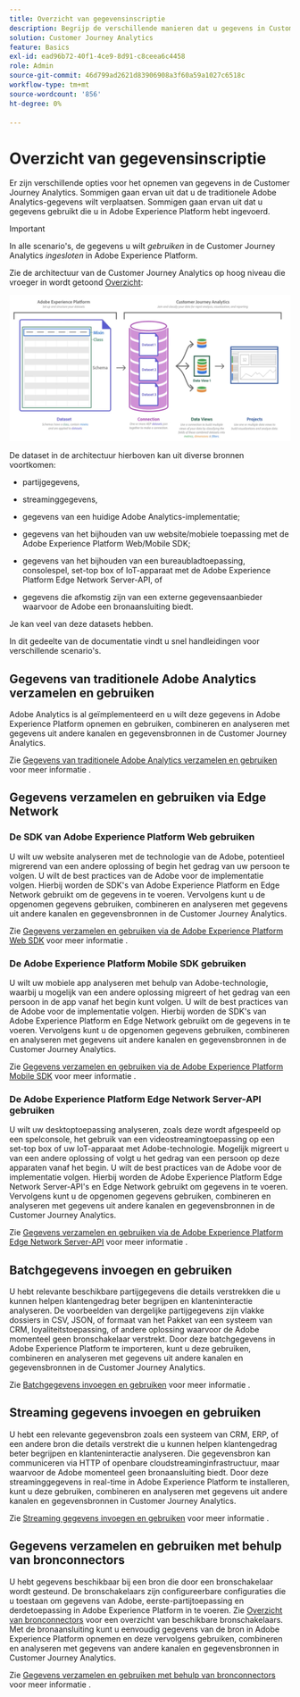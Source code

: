 ```yaml
---
title: Overzicht van gegevensinscriptie
description: Begrijp de verschillende manieren dat u gegevens in Customer Journey Analytics kunt opnemen
solution: Customer Journey Analytics
feature: Basics
exl-id: ead96b72-40f1-4ce9-8d91-c8ceea6c4458
role: Admin
source-git-commit: 46d799ad2621d83906908a3f60a59a1027c6518c
workflow-type: tm+mt
source-wordcount: '856'
ht-degree: 0%

---
```


# Overzicht van gegevensinscriptie

Er zijn verschillende opties voor het opnemen van gegevens in de Customer Journey Analytics. Sommigen gaan ervan uit dat u de traditionele Adobe Analytics-gegevens wilt verplaatsen. Sommigen gaan ervan uit dat u gegevens gebruikt die u in Adobe Experience Platform hebt ingevoerd.

>[!IMPORTANT]
>
>In alle scenario&#39;s, de gegevens u wilt _gebruiken_ in de Customer Journey Analytics _ingesloten_ in Adobe Experience Platform.


Zie de architectuur van de Customer Journey Analytics op hoog niveau die vroeger in wordt getoond [Overzicht](https://experienceleague.adobe.com/docs/analytics-platform/using/cja-overview/cja-overview.html):

![Customer Journey Analytics architectuur beschreven in deze sectie](./assets/cja-architecture.png)

De dataset in de architectuur hierboven kan uit diverse bronnen voortkomen:

- partijgegevens,

- streaminggegevens,

- gegevens van een huidige Adobe Analytics-implementatie;

- gegevens van het bijhouden van uw website/mobiele toepassing met de Adobe Experience Platform Web/Mobile SDK;

- gegevens van het bijhouden van een bureaubladtoepassing, consolespel, set-top box of IoT-apparaat met de Adobe Experience Platform Edge Network Server-API, of

- gegevens die afkomstig zijn van een externe gegevensaanbieder waarvoor de Adobe een bronaansluiting biedt.

Je kan veel van deze datasets hebben.

In dit gedeelte van de documentatie vindt u snel handleidingen voor verschillende scenario&#39;s.

## Gegevens van traditionele Adobe Analytics verzamelen en gebruiken

Adobe Analytics is al geïmplementeerd en u wilt deze gegevens in Adobe Experience Platform opnemen en gebruiken, combineren en analyseren met gegevens uit andere kanalen en gegevensbronnen in de Customer Journey Analytics.

Zie [Gegevens van traditionele Adobe Analytics verzamelen en gebruiken](./analytics.md) voor meer informatie .


## Gegevens verzamelen en gebruiken via Edge Network

### De SDK van Adobe Experience Platform Web gebruiken

U wilt uw website analyseren met de technologie van de Adobe, potentieel migrerend van een andere oplossing of begin het gedrag van uw persoon te volgen. U wilt de best practices van de Adobe voor de implementatie volgen. Hierbij worden de SDK&#39;s van Adobe Experience Platform en Edge Network gebruikt om de gegevens in te voeren. Vervolgens kunt u de opgenomen gegevens gebruiken, combineren en analyseren met gegevens uit andere kanalen en gegevensbronnen in de Customer Journey Analytics.

Zie [Gegevens verzamelen en gebruiken via de Adobe Experience Platform Web SDK](./aepwebsdk.md) voor meer informatie .

### De Adobe Experience Platform Mobile SDK gebruiken

U wilt uw mobiele app analyseren met behulp van Adobe-technologie, waarbij u mogelijk van een andere oplossing migreert of het gedrag van een persoon in de app vanaf het begin kunt volgen. U wilt de best practices van de Adobe voor de implementatie volgen. Hierbij worden de SDK&#39;s van Adobe Experience Platform en Edge Network gebruikt om de gegevens in te voeren. Vervolgens kunt u de opgenomen gegevens gebruiken, combineren en analyseren met gegevens uit andere kanalen en gegevensbronnen in de Customer Journey Analytics.

Zie [Gegevens verzamelen en gebruiken via de Adobe Experience Platform Mobile SDK](./aepmobilesdk.md) voor meer informatie .

### De Adobe Experience Platform Edge Network Server-API gebruiken

U wilt uw desktoptoepassing analyseren, zoals deze wordt afgespeeld op een spelconsole, het gebruik van een videostreamingtoepassing op een set-top box of uw IoT-apparaat met Adobe-technologie. Mogelijk migreert u van een andere oplossing of volgt u het gedrag van een persoon op deze apparaten vanaf het begin. U wilt de best practices van de Adobe voor de implementatie volgen. Hierbij worden de Adobe Experience Platform Edge Network Server-API&#39;s en Edge Network gebruikt om gegevens in te voeren. Vervolgens kunt u de opgenomen gegevens gebruiken, combineren en analyseren met gegevens uit andere kanalen en gegevensbronnen in de Customer Journey Analytics.

Zie [Gegevens verzamelen en gebruiken via de Adobe Experience Platform Edge Network Server-API](./serverapi.md) voor meer informatie .

## Batchgegevens invoegen en gebruiken

U hebt relevante beschikbare partijgegevens die details verstrekken die u kunnen helpen klantengedrag beter begrijpen en klanteninteractie analyseren. De voorbeelden van dergelijke partijgegevens zijn vlakke dossiers in CSV, JSON, of formaat van het Pakket van een systeem van CRM, loyaliteitstoepassing, of andere oplossing waarvoor de Adobe momenteel geen bronschakelaar verstrekt. Door deze batchgegevens in Adobe Experience Platform te importeren, kunt u deze gebruiken, combineren en analyseren met gegevens uit andere kanalen en gegevensbronnen in de Customer Journey Analytics.

Zie [Batchgegevens invoegen en gebruiken](./batch.md) voor meer informatie .

## Streaming gegevens invoegen en gebruiken

U hebt een relevante gegevensbron zoals een systeem van CRM, ERP, of een andere bron die details verstrekt die u kunnen helpen klantengedrag beter begrijpen en klanteninteractie analyseren. Die gegevensbron kan communiceren via HTTP of openbare cloudstreaminginfrastructuur, maar waarvoor de Adobe momenteel geen bronaansluiting biedt. Door deze streaminggegevens in real-time in Adobe Experience Platform te installeren, kunt u deze gebruiken, combineren en analyseren met gegevens uit andere kanalen en gegevensbronnen in Customer Journey Analytics.

Zie [Streaming gegevens invoegen en gebruiken](./streaming.md) voor meer informatie .

## Gegevens verzamelen en gebruiken met behulp van bronconnectors

U hebt gegevens beschikbaar bij een bron die door een bronschakelaar wordt gesteund. De bronschakelaars zijn configureerbare configuraties die u toestaan om gegevens van Adobe, eerste-partijtoepassing en derdetoepassing in Adobe Experience Platform in te voeren. Zie [Overzicht van bronconnectors](https://experienceleague.adobe.com/docs/experience-platform/sources/home.html) voor een overzicht van beschikbare bronschakelaars. Met de bronaansluiting kunt u eenvoudig gegevens van de bron in Adobe Experience Platform opnemen en deze vervolgens gebruiken, combineren en analyseren met gegevens van andere kanalen en gegevensbronnen in Customer Journey Analytics.

Zie [Gegevens verzamelen en gebruiken met behulp van bronconnectors](./sources.md) voor meer informatie .
